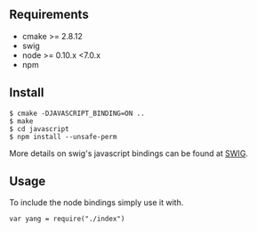 ## Requirements

* cmake >= 2.8.12
* swig
* node >= 0.10.x <7.0.x
* npm

## Install

```
$ cmake -DJAVASCRIPT_BINDING=ON ..
$ make
$ cd javascript
$ npm install --unsafe-perm
```

More details on swig's javascript bindings can be found at [SWIG](http://www.swig.org/Doc3.0/Javascript.html#Javascript_node_extensions).

## Usage

To include the node bindings simply use it with.

```
var yang = require("./index")
```
